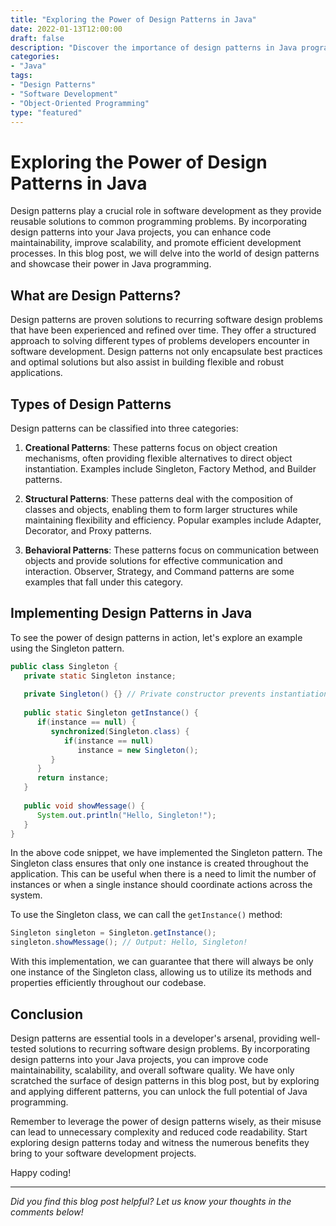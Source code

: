 ```yaml
--- 
title: "Exploring the Power of Design Patterns in Java"
date: 2022-01-13T12:00:00
draft: false
description: "Discover the importance of design patterns in Java programming and learn how they can enhance your software development projects."
categories: 
- "Java"
tags: 
- "Design Patterns"
- "Software Development"
- "Object-Oriented Programming"
type: "featured"
--- 
```


# Exploring the Power of Design Patterns in Java

Design patterns play a crucial role in software development as they provide reusable solutions to common programming problems. By incorporating design patterns into your Java projects, you can enhance code maintainability, improve scalability, and promote efficient development processes. In this blog post, we will delve into the world of design patterns and showcase their power in Java programming.

## What are Design Patterns?

Design patterns are proven solutions to recurring software design problems that have been experienced and refined over time. They offer a structured approach to solving different types of problems developers encounter in software development. Design patterns not only encapsulate best practices and optimal solutions but also assist in building flexible and robust applications.

## Types of Design Patterns

Design patterns can be classified into three categories:

1. **Creational Patterns**: These patterns focus on object creation mechanisms, often providing flexible alternatives to direct object instantiation. Examples include Singleton, Factory Method, and Builder patterns.

2. **Structural Patterns**: These patterns deal with the composition of classes and objects, enabling them to form larger structures while maintaining flexibility and efficiency. Popular examples include Adapter, Decorator, and Proxy patterns.

3. **Behavioral Patterns**: These patterns focus on communication between objects and provide solutions for effective communication and interaction. Observer, Strategy, and Command patterns are some examples that fall under this category.

## Implementing Design Patterns in Java

To see the power of design patterns in action, let's explore an example using the Singleton pattern.

```java
public class Singleton {
   private static Singleton instance;
   
   private Singleton() {} // Private constructor prevents instantiation from other classes
   
   public static Singleton getInstance() {
      if(instance == null) {
         synchronized(Singleton.class) {
            if(instance == null)
               instance = new Singleton();
         }
      }
      return instance;
   }
   
   public void showMessage() {
      System.out.println("Hello, Singleton!");
   }
}
```

In the above code snippet, we have implemented the Singleton pattern. The Singleton class ensures that only one instance is created throughout the application. This can be useful when there is a need to limit the number of instances or when a single instance should coordinate actions across the system.

To use the Singleton class, we can call the `getInstance()` method:

```java
Singleton singleton = Singleton.getInstance();
singleton.showMessage(); // Output: Hello, Singleton!
```

With this implementation, we can guarantee that there will always be only one instance of the Singleton class, allowing us to utilize its methods and properties efficiently throughout our codebase.

## Conclusion

Design patterns are essential tools in a developer's arsenal, providing well-tested solutions to recurring software design problems. By incorporating design patterns into your Java projects, you can improve code maintainability, scalability, and overall software quality. We have only scratched the surface of design patterns in this blog post, but by exploring and applying different patterns, you can unlock the full potential of Java programming.

Remember to leverage the power of design patterns wisely, as their misuse can lead to unnecessary complexity and reduced code readability. Start exploring design patterns today and witness the numerous benefits they bring to your software development projects.

Happy coding!

---
*Did you find this blog post helpful? Let us know your thoughts in the comments below!*
